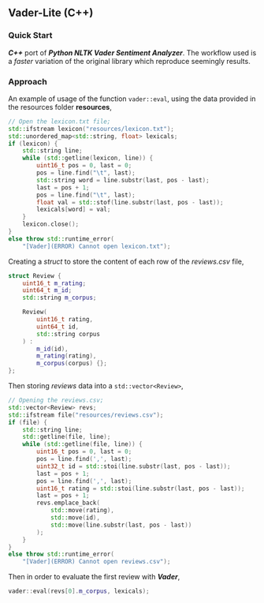 ## Vader-Lite (C++)
### Quick Start
***C++*** port of ***Python NLTK Vader Sentiment Analyzer***. The workflow used is a *faster* variation of the original library which reproduce seemingly results. 

### Approach
An example of usage of the function `vader::eval`, using the data provided in the resources folder **resources**,
```c++ 
// Open the lexicon.txt file;
std::ifstream lexicon("resources/lexicon.txt");
std::unordered_map<std::string, float> lexicals;
if (lexicon) {
	std::string line;
	while (std::getline(lexicon, line)) {
		uint16_t pos = 0, last = 0;
		pos = line.find("\t", last);
		std::string word = line.substr(last, pos - last);
		last = pos + 1;
		pos = line.find("\t", last);
		float val = std::stof(line.substr(last, pos - last));
		lexicals[word] = val;
	}
	lexicon.close();
}
else throw std::runtime_error(
	"[Vader](ERROR) Cannot open lexicon.txt");
```

Creating a *struct* to store the content of each row of the *reviews.csv* file,

```c++ 
struct Review {
	uint16_t m_rating;
	uint64_t m_id;
	std::string m_corpus;

	Review(
		uint16_t rating,
		uint64_t id,
		std::string corpus
	) :
		m_id(id),
		m_rating(rating),
		m_corpus(corpus) {};
};
```
Then storing *reviews* data into a `std::vector<Review>`,
```c++
// Opening the reviews.csv;
std::vector<Review> revs;
std::ifstream file("resources/reviews.csv");
if (file) {
	std::string line;
	std::getline(file, line);
	while (std::getline(file, line)) {
		uint16_t pos = 0, last = 0;
		pos = line.find(',', last);
		uint32_t id = std::stoi(line.substr(last, pos - last));
		last = pos + 1;
		pos = line.find(',', last);
		uint16_t rating = std::stoi(line.substr(last, pos - last));
		last = pos + 1;
		revs.emplace_back(
			std::move(rating),
			std::move(id),
			std::move(line.substr(last, pos - last))
		);
	}
}
else throw std::runtime_error(
	"[Vader](ERROR) Cannot open reviews.csv");
```

Then in order to evaluate the first review with ***Vader***,
```c++ 
vader::eval(revs[0].m_corpus, lexicals);
```
